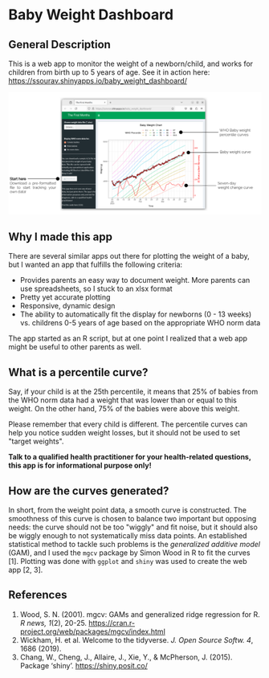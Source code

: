# Baby Weight Dashboard
## General Description
This is a web app to monitor the weight of a newborn/child, and works for children from birth up to 5 years of age. See it in action here: https://ssourav.shinyapps.io/baby_weight_dashboard/

[![A screenshot of the web app, showing some of the salient feature and the plot of a baby's weight](/feature_description/feature_description.png)](https://ssourav.shinyapps.io/baby_weight_dashboard/)

## Why I made this app
There are several similar apps out there for plotting the weight of a baby, but I wanted an app that fulfills the following criteria:

* Provides parents an easy way to document weight. More parents can use spreadsheets, so I stuck to an xlsx format
* Pretty yet accurate plotting
* Responsive, dynamic design
* The ability to automatically fit the display for newborns (0 - 13 weeks) vs. childrens 0-5 years of age based on the appropriate WHO norm data

The app started as an R script, but at one point I realized that a web app might be useful to other parents as well.

## What is a percentile curve?
Say, if your child is at the 25th percentile, it means that 25% of babies from the WHO norm data had a weight that was lower than or equal to this weight. On the other hand, 75% of the babies were above this weight.

Please remember that every child is different. The percentile curves can help you notice sudden weight losses, but it should not be used to set "target weights".

**Talk to a qualified health practitioner for your health-related questions, this app is for informational purpose only!**

## How are the curves generated?
In short, from the weight point data, a smooth curve is constructed. The smoothness of this curve is chosen to balance two important but opposing needs: the curve should not be too "wiggly" and fit noise, but it should also be wiggly enough to not systematically miss data points. An established statistical method to tackle such problems is the _generalized additive model_ (GAM), and I used the `mgcv` package by Simon Wood in R to fit the curves [1]. Plotting was done with `ggplot` and `shiny` was used to create the web app [2, 3].

## References
1. Wood, S. N. (2001). mgcv: GAMs and generalized ridge regression for R. _R news, 1_(2), 20-25. https://cran.r-project.org/web/packages/mgcv/index.html
2. Wickham, H. et al. Welcome to the tidyverse. _J. Open Source Softw. 4_, 1686 (2019).
3. Chang, W., Cheng, J., Allaire, J., Xie, Y., & McPherson, J. (2015). Package ‘shiny’. https://shiny.posit.co/

